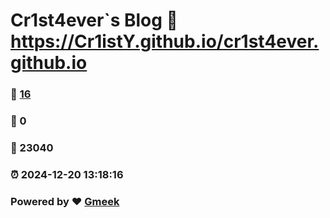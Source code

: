 # Cr1st4ever`s Blog :link: https://Cr1istY.github.io/cr1st4ever.github.io 
### :page_facing_up: [16](https://Cr1istY.github.io/cr1st4ever.github.io/tag.html) 
### :speech_balloon: 0 
### :hibiscus: 23040 
### :alarm_clock: 2024-12-20 13:18:16 
### Powered by :heart: [Gmeek](https://github.com/Meekdai/Gmeek)
